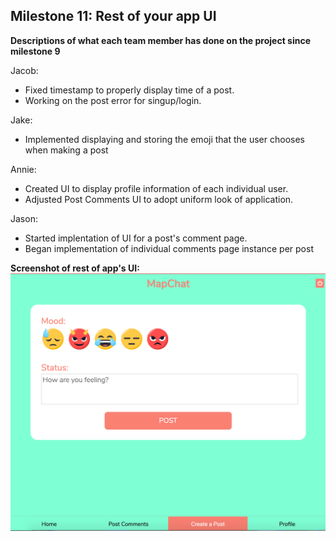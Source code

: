 ## Milestone 11: Rest of your app UI

**Descriptions of what each team member has done on the project since milestone 9**

Jacob:
* Fixed timestamp to properly display time of a post.
* Working on the post error for singup/login.

Jake:
* Implemented displaying and storing the emoji that the user chooses when making a post

Annie:
* Created UI to display profile information of each individual user. 
* Adjusted Post Comments UI to adopt uniform look of application.

Jason:
* Started implentation of UI for a post's comment page.
* Began implementation of individual comments page instance per post

**Screenshot of rest of app's UI:**
![Screenshot1](/milestone11screenshot1.png)

